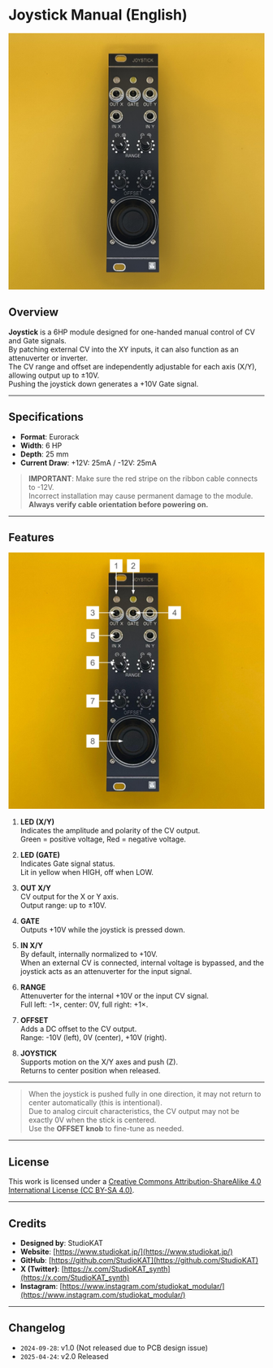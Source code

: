 # Joystick Manual (English)

![Joystick Front](../Images/Joystick_Front.jpeg)

## Overview

**Joystick** is a 6HP module designed for one-handed manual control of CV and Gate signals.  
By patching external CV into the XY inputs, it can also function as an attenuverter or inverter.  
The CV range and offset are independently adjustable for each axis (X/Y), allowing output up to ±10V.  
Pushing the joystick down generates a +10V Gate signal.

---

## Specifications

- **Format**: Eurorack  
- **Width**: 6 HP  
- **Depth**: 25 mm  
- **Current Draw**: +12V: 25mA / -12V: 25mA  

> **IMPORTANT**: Make sure the red stripe on the ribbon cable connects to -12V.  
> Incorrect installation may cause permanent damage to the module.  
> **Always verify cable orientation before powering on.**

---

## Features

![explanation](../Images/Joystick_Ex.jpg)

1. **LED (X/Y)**  
   Indicates the amplitude and polarity of the CV output.  
   Green = positive voltage, Red = negative voltage.

2. **LED (GATE)**  
   Indicates Gate signal status.  
   Lit in yellow when HIGH, off when LOW.

3. **OUT X/Y**  
   CV output for the X or Y axis.  
   Output range: up to ±10V.

4. **GATE**  
   Outputs +10V while the joystick is pressed down.

5. **IN X/Y**  
   By default, internally normalized to +10V.  
   When an external CV is connected, internal voltage is bypassed, and the joystick acts as an attenuverter for the input signal.

6. **RANGE**  
   Attenuverter for the internal +10V or the input CV signal.  
   Full left: -1×, center: 0V, full right: +1×.

7. **OFFSET**  
   Adds a DC offset to the CV output.  
   Range: -10V (left), 0V (center), +10V (right).

8. **JOYSTICK**  
   Supports motion on the X/Y axes and push (Z).  
   Returns to center position when released.

---

> When the joystick is pushed fully in one direction, it may not return to center automatically (this is intentional).  
> Due to analog circuit characteristics, the CV output may not be exactly 0V when the stick is centered.  
> Use the **OFFSET knob** to fine-tune as needed.

---

## License

This work is licensed under a [Creative Commons Attribution-ShareAlike 4.0 International License (CC BY-SA 4.0)](https://creativecommons.org/licenses/by-sa/4.0/).

---

## Credits

- **Designed by**: StudioKAT  
- **Website**: [https://www.studiokat.jp/](https://www.studiokat.jp/)  
- **GitHub**: [https://github.com/StudioKAT](https://github.com/StudioKAT)  
- **X (Twitter)**: [https://x.com/StudioKAT_synth](https://x.com/StudioKAT_synth)  
- **Instagram**: [https://www.instagram.com/studiokat_modular/](https://www.instagram.com/studiokat_modular/)

---

## Changelog

- `2024-09-28`: v1.0 (Not released due to PCB design issue)  
- `2025-04-24`: v2.0 Released  
